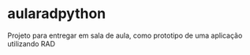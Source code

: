 # aularadpython
Projeto para entregar em sala de aula, como prototipo de uma aplicação utilizando RAD
